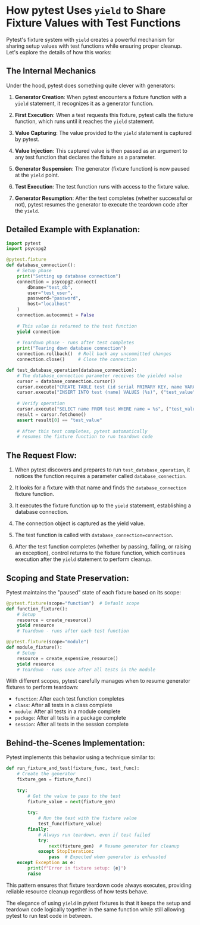 # How pytest Uses `yield` to Share Fixture Values with Test Functions

Pytest's fixture system with `yield` creates a powerful mechanism for sharing setup values with test functions while ensuring proper cleanup. Let's explore the details of how this works:

## The Internal Mechanics

Under the hood, pytest does something quite clever with generators:

1. **Generator Creation**: When pytest encounters a fixture function with a `yield` statement, it recognizes it as a generator function.

2. **First Execution**: When a test requests this fixture, pytest calls the fixture function, which runs until it reaches the `yield` statement.

3. **Value Capturing**: The value provided to the `yield` statement is captured by pytest.

4. **Value Injection**: This captured value is then passed as an argument to any test function that declares the fixture as a parameter.

5. **Generator Suspension**: The generator (fixture function) is now paused at the `yield` point.

6. **Test Execution**: The test function runs with access to the fixture value.

7. **Generator Resumption**: After the test completes (whether successful or not), pytest resumes the generator to execute the teardown code after the `yield`.

## Detailed Example with Explanation:

```python
import pytest
import psycopg2

@pytest.fixture
def database_connection():
    # Setup phase
    print("Setting up database connection")
    connection = psycopg2.connect(
        dbname="test_db",
        user="test_user",
        password="password",
        host="localhost"
    )
    connection.autocommit = False
    
    # This value is returned to the test function
    yield connection
    
    # Teardown phase - runs after test completes
    print("Tearing down database connection")
    connection.rollback()  # Roll back any uncommitted changes
    connection.close()     # Close the connection

def test_database_operation(database_connection):
    # The database_connection parameter receives the yielded value
    cursor = database_connection.cursor()
    cursor.execute("CREATE TABLE test (id serial PRIMARY KEY, name VARCHAR);")
    cursor.execute("INSERT INTO test (name) VALUES (%s)", ("test_value",))
    
    # Verify operation
    cursor.execute("SELECT name FROM test WHERE name = %s", ("test_value",))
    result = cursor.fetchone()
    assert result[0] == "test_value"
    
    # After this test completes, pytest automatically 
    # resumes the fixture function to run teardown code
```

## The Request Flow:

1. When pytest discovers and prepares to run `test_database_operation`, it notices the function requires a parameter called `database_connection`.

2. It looks for a fixture with that name and finds the `database_connection` fixture function.

3. It executes the fixture function up to the `yield` statement, establishing a database connection.

4. The connection object is captured as the yield value.

5. The test function is called with `database_connection=connection`.

6. After the test function completes (whether by passing, failing, or raising an exception), control returns to the fixture function, which continues execution after the `yield` statement to perform cleanup.

## Scoping and State Preservation:

Pytest maintains the "paused" state of each fixture based on its scope:

```python
@pytest.fixture(scope="function")  # Default scope
def function_fixture():
    # Setup
    resource = create_resource()
    yield resource
    # Teardown - runs after each test function

@pytest.fixture(scope="module")
def module_fixture():
    # Setup
    resource = create_expensive_resource()
    yield resource
    # Teardown - runs once after all tests in the module
```

With different scopes, pytest carefully manages when to resume generator fixtures to perform teardown:

- `function`: After each test function completes
- `class`: After all tests in a class complete
- `module`: After all tests in a module complete
- `package`: After all tests in a package complete
- `session`: After all tests in the session complete

## Behind-the-Scenes Implementation:

Pytest implements this behavior using a technique similar to:

```python
def run_fixture_and_test(fixture_func, test_func):
    # Create the generator
    fixture_gen = fixture_func()
    
    try:
        # Get the value to pass to the test
        fixture_value = next(fixture_gen)
        
        try:
            # Run the test with the fixture value
            test_func(fixture_value)
        finally:
            # Always run teardown, even if test failed
            try:
                next(fixture_gen)  # Resume generator for cleanup
            except StopIteration:
                pass  # Expected when generator is exhausted
    except Exception as e:
        print(f"Error in fixture setup: {e}")
        raise
```

This pattern ensures that fixture teardown code always executes, providing reliable resource cleanup regardless of how tests behave.

The elegance of using `yield` in pytest fixtures is that it keeps the setup and teardown code logically together in the same function while still allowing pytest to run test code in between.
